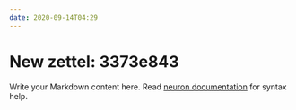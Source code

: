 ```yaml
---
date: 2020-09-14T04:29
---
```


# New zettel: 3373e843

Write your Markdown content here. Read [neuron documentation](https://neuron.zettel.page/2011404.html) for syntax help.

